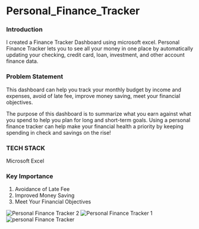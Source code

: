 # Personal_Finance_Tracker

### Introduction
I created a Finance Tracker Dashboard using microsoft excel. Personal Finance Tracker lets you to see all your money in one place by automatically updating your checking, credit card, loan, investment, and other account finance data. 

### Problem Statement
This dashboard can help you track your monthly budget by income and expenses, avoid of late fee, improve money saving, meet your financial objectives.

The purpose of this dashboard is to summarize what you earn against what you spend to help you plan for long and short-term goals. Using a personal finance tracker can help make your financial health a priority by keeping spending in check and savings on the rise!

### TECH STACK
Microsoft Excel

### Key Importance
1. Avoidance of Late Fee
2. Improved Money Saving 
3. Meet Your Financial Objectives

![Personal Finance Tracker 2](https://user-images.githubusercontent.com/115374063/212461789-5dc2728d-aaf6-4c3c-950d-0a028341964d.png)
![Personal Finance Tracker 1](https://user-images.githubusercontent.com/115374063/212461795-e186587b-3932-4e0c-8d54-cdea803dfb4c.png)
![personal Finance Tracker](https://user-images.githubusercontent.com/115374063/212461798-24686094-fc41-4b77-aa36-5a8b3c816191.png)
